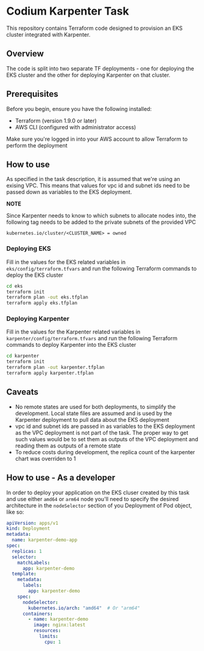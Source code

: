 # Codium Karpenter Task

This repository contains Terraform code designed to provision an EKS cluster integrated with Karpenter.

## Overview

The code is split into two separate TF deployments - one for deploying the EKS cluster and the other for deploying Karpenter on that cluster.

## Prerequisites

Before you begin, ensure you have the following installed:
- Terraform (version 1.9.0 or later)
- AWS CLI (configured with administrator access)

Make sure you're logged in into your AWS account to allow Terraform to perform the deployment

## How to use

As specified in the task description, it is assumed that we're using an exising VPC. This means that values for vpc id and subnet ids need to be passed down as variables to the EKS deployment.

**NOTE**

Since Karpenter needs to know to which subnets to allocate nodes into, the following tag needs to be added to the private subnets of the provided VPC

```
kubernetes.io/cluster/<CLUSTER_NAME> = owned
```

### Deploying EKS

Fill in the values for the EKS related variables in `eks/config/terraform.tfvars` and run the following Terraform commands to deploy the EKS cluster

```bash
cd eks
terraform init
terraform plan -out eks.tfplan
terraform apply eks.tfplan
```
### Deploying Karpenter

Fill in the values for the Karpenter related variables in `karpenter/config/terraform.tfvars` and run the following Terraform commands to deploy Karpenter into the EKS cluster

```bash
cd karpenter
terraform init
terraform plan -out karpenter.tfplan
terraform apply karpenter.tfplan
```


## Caveats

- No remote states are used for both deployments, to simplify the development. Local state files are assumed and is used by the Karpenter deployment to pull data about the EKS deployment
- vpc id and subnet ids are passed in as variables to the EKS deployment as the VPC deployment is not part of the task. The proper way to get such values would be to set them as outputs of the VPC deployment and reading them as outputs of a remote state
- To reduce costs during development, the replica count of the karpenter chart was overriden to 1


## How to use - As a developer

In order to deploy your application on the EKS cluser created by this task and use either `amd64` or `arm64` node you'll need to specify the desired architecture in the `nodeSelector` section of you Deployment of Pod object, like so:

```yaml
apiVersion: apps/v1
kind: Deployment
metadata:
  name: karpenter-demo-app
spec:
  replicas: 1
  selector:
    matchLabels:
      app: karpenter-demo
  template:
    metadata:
      labels:
        app: karpenter-demo
    spec:
      nodeSelector:
        kubernetes.io/arch: "amd64"  # Or "arm64" 
      containers:
        - name: karpenter-demo
          image: nginx:latest
          resources:
            limits:
              cpu: 1
```
